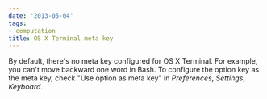 ```yaml
---
date: '2013-05-04'
tags:
- computation
title: OS X Terminal meta key
---
```


By default, there's no meta key configured for OS X Terminal. For example, you can't move backward one word in Bash. To configure the option key as the meta key, check "Use option as meta key" in *Preferences*, *Settings*, *Keyboard*.
